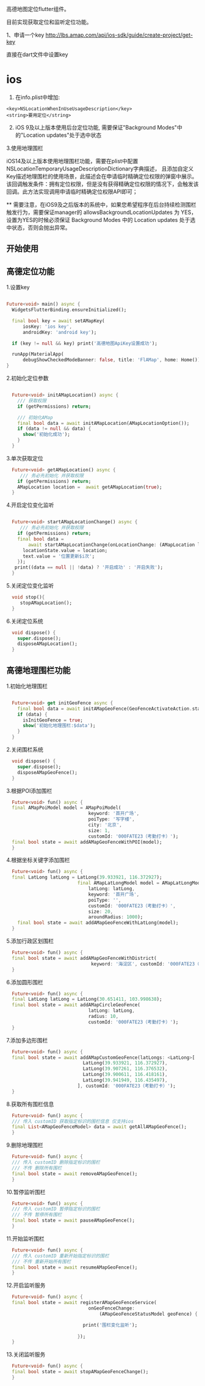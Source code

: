高德地图定位flutter组件。

目前实现获取定位和监听定位功能。

1、申请一个key
http://lbs.amap.com/api/ios-sdk/guide/create-project/get-key

直接在dart文件中设置key

# ios

1. 在info.plist中增加:
```
<key>NSLocationWhenInUseUsageDescription</key>
<string>要用定位</string>
```
2. iOS 9及以上版本使用后台定位功能, 需要保证"Background Modes"中的"Location updates"处于选中状态

3.使用地理围栏

iOS14及以上版本使用地理围栏功能，需要在plist中配置NSLocationTemporaryUsageDescriptionDictionary字典描述，
且添加自定义Key描述地理围栏的使用场景，此描述会在申请临时精确定位权限的弹窗中展示。
该回调触发条件：拥有定位权限，但是没有获得精确定位权限的情况下，会触发该回调。此方法实现调用申请临时精确定位权限API即可；

** 需要注意，在iOS9及之后版本的系统中，如果您希望程序在后台持续检测围栏触发行为，需要保证manager的 allowsBackgroundLocationUpdates 为 YES，
设置为YES的时候必须保证 Background Modes 中的 Location updates 处于选中状态，否则会抛出异常。

## 开始使用
## 高德定位功能
1.设置key
```dart

Future<void> main() async {
  WidgetsFlutterBinding.ensureInitialized();

  final bool key = await setAMapKey(
      iosKey: 'ios key',
      androidKey: 'android key');

  if (key != null && key) print('高德地图ApiKey设置成功');

  runApp(MaterialApp(
      debugShowCheckedModeBanner: false, title: 'FlAMap', home: Home()));
}

```

2.初始化定位参数
```dart

  Future<void> initAMapLocation() async {
    /// 获取权限
    if (getPermissions) return;

    /// 初始化AMap
    final bool data = await initAMapLocation(AMapLocationOption());
    if (data != null && data) {
      show('初始化成功');
    }
  }

```

3.单次获取定位
```dart
  Future<void> getAMapLocation() async {
     /// 务必先初始化 并获取权限
    if (getPermissions) return;
    AMapLocation location =  await getAMapLocation(true);
  }

```

4.开启定位变化监听
```dart

  Future<void> startAMapLocationChange() async {
     /// 务必先初始化 并获取权限
    if (getPermissions) return;
    final bool data =
        await startAMapLocationChange(onLocationChange: (AMapLocation location) {
      locationState.value = location;
      text.value = '位置更新$i次';
    });
   print((data == null || !data) ? '开启成功' : '开启失败');
  }

```
5.关闭定位变化监听
```dart
  void stop(){
     stopAMapLocation();
  }
```

6.关闭定位系统

```dart
  void dispose() {
    super.dispose();
    disposeAMapLocation();
  }
```

## 高德地理围栏功能

1.初始化地理围栏
```dart

  Future<void> get initGeoFence async {
    final bool data = await initAMapGeoFence(GeoFenceActivateAction.stayed);
    if (data) {
      isInitGeoFence = true;
      show('初始化地理围栏:$data');
    }
  }

```
2.关闭围栏系统

```dart
  void dispose() {
    super.dispose();
    disposeAMapGeoFence();
  }
```

3.根据POI添加围栏
```dart
  Future<void> fun() async {
  final AMapPoiModel model = AMapPoiModel(
                              keyword: '首开广场',
                              poiType: '写字楼',
                              city: '北京',
                              size: 1,
                              customId: '000FATE23（考勤打卡）');
  final bool state = await addAMapGeoFenceWithPOI(model);
  }
```

4.根据坐标关键字添加围栏
```dart
  Future<void> fun() async {
  final LatLong latLong = LatLong(39.933921, 116.372927);
                          final AMapLatLongModel model = AMapLatLongModel(
                              latLong: latLong,
                              keyword: '首开广场',
                              poiType: '',
                              customId: '000FATE23（考勤打卡）',
                              size: 20,
                              aroundRadius: 1000);
    final bool state = await addAMapGeoFenceWithLatLong(model);
  }
```

5.添加行政区划围栏
```dart
  Future<void> fun() async {
  final bool state = await addAMapGeoFenceWithDistrict(
                               keyword: '海淀区', customId: '000FATE23（考勤打卡）');
  }
```

6.添加圆形围栏
```dart
  Future<void> fun() async {
  final LatLong latLong = LatLong(30.651411, 103.998638);
  final bool state = await addAMapCircleGeoFence(
                              latLong: latLong,
                              radius: 10,
                              customId: '000FATE23（考勤打卡）');
  }
```

7.添加多边形围栏
```dart
  Future<void> fun() async {
  final bool state = await addAMapCustomGeoFence(latLongs: <LatLong>[
                            LatLong(39.933921, 116.372927),
                            LatLong(39.907261, 116.376532),
                            LatLong(39.900611, 116.418161),
                            LatLong(39.941949, 116.435497),
                          ], customId: '000FATE23（考勤打卡）');
  }
```

8.获取所有围栏信息
```dart
  Future<void> fun() async {
  /// 传入 customID 获取指定标识的围栏信息 仅支持ios
  final List<AMapGeoFenceModel> data = await getAllAMapGeoFence();
  }
```

9.删除地理围栏
```dart
  Future<void> fun() async {
  /// 传入 customID 删除指定标识的围栏
  /// 不传 删除所有围栏
  final bool state = await removeAMapGeoFence();
  }
```
10.暂停监听围栏
```dart
  Future<void> fun() async {
  /// 传入 customID 暂停指定标识的围栏
  /// 不传 暂停所有围栏
  final bool state = await pauseAMapGeoFence();
  }
```
11.开始监听围栏
```dart
  Future<void> fun() async {
  /// 传入 customID 重新开始指定标识的围栏
  /// 不传 重新开始所有围栏
  final bool state = await resumeAMapGeoFence();
  }
```

12.开启监听服务
```dart
  Future<void> fun() async {
  final bool state = await registerAMapGeoFenceService(
                              onGeoFenceChange:
                                  (AMapGeoFenceStatusModel geoFence) {

                            print('围栏变化监听');
                     
                          });
  }
```

13.关闭监听服务
```dart
  Future<void> fun() async {
  final bool state = await stopAMapGeoFenceChange();
  }
```